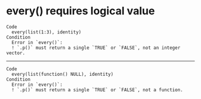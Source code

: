# every() requires logical value

    Code
      every(list(1:3), identity)
    Condition
      Error in `every()`:
      ! `.p()` must return a single `TRUE` or `FALSE`, not an integer vector.

---

    Code
      every(list(function() NULL), identity)
    Condition
      Error in `every()`:
      ! `.p()` must return a single `TRUE` or `FALSE`, not a function.

